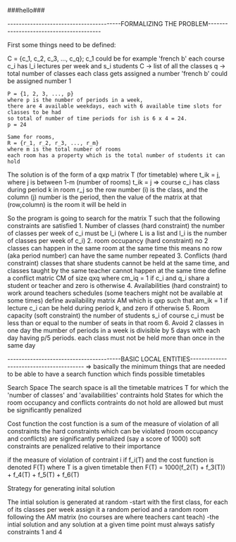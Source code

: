 ###hello###

----------------------------------------FORMALIZING THE PROBLEM----------------------------------------

First some things need to be defined:

C = {c_1, c_2, c_3, ..., c_q}; c_1 could be for example 'french b'
    each course c_i has l_i lectures per week and s_i students
C -> list of all the classes
q -> total number of classes
    each class gets assigned a number
    'french b' could be assigned number 1


    P = {1, 2, 3, ..., p}
    where p is the number of periods in a week,
    there are 4 available weekdays, each with 6 available time slots for classes to be had
    so total of number of time periods for ish is 6 x 4 = 24. 
    p = 24

    Same for rooms, 
    R = {r_1, r_2, r_3, ..., r_m} 
    where m is the total number of rooms
    each room has a property which is the total number of students it can hold

The solution is of the form of a qxp matrix T (for timetable)
    where t_ik = j, where j is between 1-m (number of rooms)
    t_ik = j => course c_i has class during period k in room r_j
        so the row number (i) is the class, and the column (j) number is the period, then the value of the matrix at that (row,column) is the room it will be held in
    
So the program is going to search for the matrix T such that the following constraints are satisfied
    1. Number of classes (hard constraint)
        the number of classes per week of c_i must be l_i (where L is a list and l_i is the number of classes per week of c_i)
    2. room occupancy (hard constraint)
        no 2 classes can happen in the same room at the same time 
        this means no row (aka period number) can have the same number repeated
    3. Conflicts (hard constraint)
        classes that share students cannot be held at the same time, and classes taught by the same teacher cannot happen at the same time
        define a conflict matric CM of size qxq where cm_iq = 1 if c_i and q_i share a student or teacher and zero is otherwise
    4. Availabilities (hard constraint)
        to work around teachers schedules (some teachers might not be available at some times)
        define availability matrix AM which is qxp such that am_ik = 1 if lecture c_i can be held during period k, and zero if otherwise
    5. Room capacity (soft constraint)
        the number of students s_i of course c_i must be less than or equal to the number of seats in that room
    6. Avoid 2 classes in one day
        the mumber of periods in a week is divisible by 5 days with each day having p/5 periods. 
        each class must not be held more than once in the same day


----------------------------------------BASIC LOCAL ENTITIES----------------------------------------
=> basically the minimum things that are needed to be able to have a search function which finds possible timetables 

Search Space
    The search space is all the timetable matrices T for which the 'number of classes' and 'availabilities' contraints hold
    States for which the room occupancy and conflicts contraints do not hold are allowed but must be significantly penalized

Cost function
    the cost function is a sum of the measure of violation of all constraints
    the hard constraints which can be violated (room occupancy and conflicts) are significantly penalized (say a score of 1000)
    soft constraints are penalized relative to their importance

if the measure of violation of contraint i if f_i(T) and the cost function is denoted F(T) where T is a given timetable then 
    F(T) = 1000(f_2(T) + f_3(T)) + f_4(T) + f_5(T) + f_6(T)

Strategy for generating inital solution

The intial solution is generated at random
    -start with the first class, for each of its classes per week assign it a random period and a random room following the AM matrix (no courses are where teachers cant teach)
    -the intial solution and any solution at a given time point must always satisfy constraints 1 and 4




